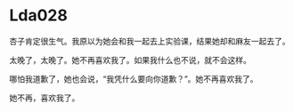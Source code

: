 # Lda028

杏子肯定很生气。我原以为她会和我一起去上实验课，结果她却和麻友一起去了。



太晚了，太晚了。她不再喜欢我了。如果我什么也不说，就不会这样。



哪怕我道歉了，她也会说，“我凭什么要向你道歉？”。她不再喜欢我了。



她不再，喜欢我了。